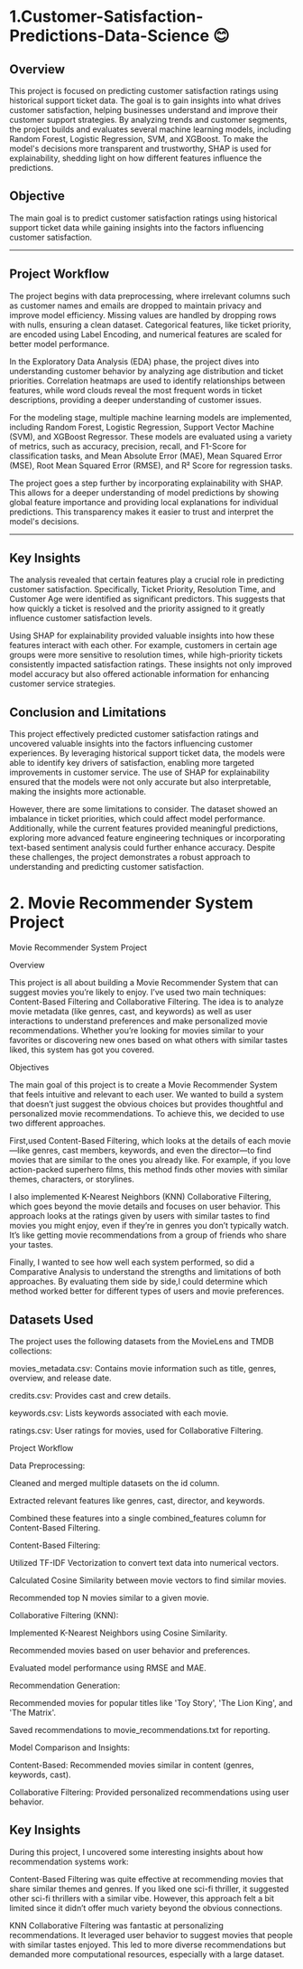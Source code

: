 # 1.Customer-Satisfaction-Predictions-Data-Science 😊

## Overview
This project is focused on predicting customer satisfaction ratings using historical support ticket data. The goal is to gain insights into what drives customer satisfaction, helping businesses understand and improve their customer support strategies. By analyzing trends and customer segments, the project builds and evaluates several machine learning models, including Random Forest, Logistic Regression, SVM, and XGBoost. To make the model's decisions more transparent and trustworthy, SHAP is used for explainability, shedding light on how different features influence the predictions.

## Objective
The main goal is to predict customer satisfaction ratings using historical support ticket data while gaining insights into the factors influencing customer satisfaction.

---

## Project Workflow
The project begins with data preprocessing, where irrelevant columns such as customer names and emails are dropped to maintain privacy and improve model efficiency. Missing values are handled by dropping rows with nulls, ensuring a clean dataset. Categorical features, like ticket priority, are encoded using Label Encoding, and numerical features are scaled for better model performance.

In the Exploratory Data Analysis (EDA) phase, the project dives into understanding customer behavior by analyzing age distribution and ticket priorities. Correlation heatmaps are used to identify relationships between features, while word clouds reveal the most frequent words in ticket descriptions, providing a deeper understanding of customer issues.

For the modeling stage, multiple machine learning models are implemented, including Random Forest, Logistic Regression, Support Vector Machine (SVM), and XGBoost Regressor. These models are evaluated using a variety of metrics, such as accuracy, precision, recall, and F1-Score for classification tasks, and Mean Absolute Error (MAE), Mean Squared Error (MSE), Root Mean Squared Error (RMSE), and R² Score for regression tasks.

The project goes a step further by incorporating explainability with SHAP. This allows for a deeper understanding of model predictions by showing global feature importance and providing local explanations for individual predictions. This transparency makes it easier to trust and interpret the model's decisions.

---

## Key Insights
The analysis revealed that certain features play a crucial role in predicting customer satisfaction. Specifically, Ticket Priority, Resolution Time, and Customer Age were identified as significant predictors. This suggests that how quickly a ticket is resolved and the priority assigned to it greatly influence customer satisfaction levels.

Using SHAP for explainability provided valuable insights into how these features interact with each other. For example, customers in certain age groups were more sensitive to resolution times, while high-priority tickets consistently impacted satisfaction ratings. These insights not only improved model accuracy but also offered actionable information for enhancing customer service strategies.

## Conclusion and Limitations
This project effectively predicted customer satisfaction ratings and uncovered valuable insights into the factors influencing customer experiences. By leveraging historical support ticket data, the models were able to identify key drivers of satisfaction, enabling more targeted improvements in customer service. The use of SHAP for explainability ensured that the models were not only accurate but also interpretable, making the insights more actionable.

However, there are some limitations to consider. The dataset showed an imbalance in ticket priorities, which could affect model performance. Additionally, while the current features provided meaningful predictions, exploring more advanced feature engineering techniques or incorporating text-based sentiment analysis could further enhance accuracy. Despite these challenges, the project demonstrates a robust approach to understanding and predicting customer satisfaction.
# 2. Movie Recommender System Project
Movie Recommender System Project

Overview

This project is all about building a Movie Recommender System that can suggest movies you’re likely to enjoy. I’ve used two main techniques: Content-Based Filtering and Collaborative Filtering. The idea is to analyze movie metadata (like genres, cast, and keywords) as well as user interactions to understand preferences and make personalized movie recommendations. Whether you’re looking for movies similar to your favorites or discovering new ones based on what others with similar tastes liked, this system has got you covered.

Objectives

The main goal of this project is to create a Movie Recommender System that feels intuitive and relevant to each user. We wanted to build a system that doesn’t just suggest the obvious choices but provides thoughtful and personalized movie recommendations. To achieve this, we decided to use two different approaches.

First,used Content-Based Filtering, which looks at the details of each movie—like genres, cast members, keywords, and even the director—to find movies that are similar to the ones you already like. For example, if you love action-packed superhero films, this method finds other movies with similar themes, characters, or storylines.

I also implemented K-Nearest Neighbors (KNN) Collaborative Filtering, which goes beyond the movie details and focuses on user behavior. This approach looks at the ratings given by users with similar tastes to find movies you might enjoy, even if they’re in genres you don’t typically watch. It’s like getting movie recommendations from a group of friends who share your tastes.

Finally, I wanted to see how well each system performed, so did a Comparative Analysis to understand the strengths and limitations of both approaches. By evaluating them side by side,I could determine which method worked better for different types of users and movie preferences.

## Datasets Used

The project uses the following datasets from the MovieLens and TMDB collections:

movies_metadata.csv: Contains movie information such as title, genres, overview, and release date.

credits.csv: Provides cast and crew details.

keywords.csv: Lists keywords associated with each movie.

ratings.csv: User ratings for movies, used for Collaborative Filtering.

Project Workflow

Data Preprocessing:

Cleaned and merged multiple datasets on the id column.

Extracted relevant features like genres, cast, director, and keywords.

Combined these features into a single combined_features column for Content-Based Filtering.

Content-Based Filtering:

Utilized TF-IDF Vectorization to convert text data into numerical vectors.

Calculated Cosine Similarity between movie vectors to find similar movies.

Recommended top N movies similar to a given movie.

Collaborative Filtering (KNN):

Implemented K-Nearest Neighbors using Cosine Similarity.

Recommended movies based on user behavior and preferences.

Evaluated model performance using RMSE and MAE.

Recommendation Generation:

Recommended movies for popular titles like 'Toy Story', 'The Lion King', and 'The Matrix'.

Saved recommendations to movie_recommendations.txt for reporting.

Model Comparison and Insights:

Content-Based: Recommended movies similar in content (genres, keywords, cast).

Collaborative Filtering: Provided personalized recommendations using user behavior.

## Key Insights

During this project, I uncovered some interesting insights about how recommendation systems work:

Content-Based Filtering was quite effective at recommending movies that share similar themes and genres. If you liked one sci-fi thriller, it suggested other sci-fi thrillers with a similar vibe. However, this approach felt a bit limited since it didn’t offer much variety beyond the obvious connections.

KNN Collaborative Filtering was fantastic at personalizing recommendations. It leveraged user behavior to suggest movies that people with similar tastes enjoyed. This led to more diverse recommendations but demanded more computational resources, especially with a large dataset.
